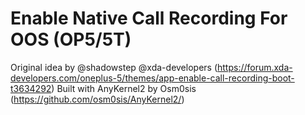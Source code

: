 # Enable Native Call Recording For OOS (OP5/5T)
Original idea by @shadowstep @xda-developers (https://forum.xda-developers.com/oneplus-5/themes/app-enable-call-recording-boot-t3634292)
Built with AnyKernel2 by Osm0sis (https://github.com/osm0sis/AnyKernel2/)
